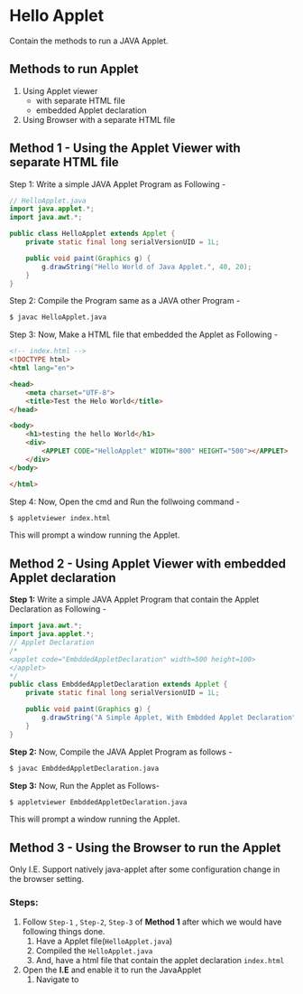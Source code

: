 # Hello Applet
Contain the methods to run a JAVA Applet.

## Methods to run Applet
1. Using Applet viewer 
    - with separate HTML file
    - embedded Applet declaration
1. Using Browser with a separate HTML file

## Method 1 - Using the Applet Viewer with separate HTML file

Step 1: Write a simple JAVA Applet Program as Following -
```java
// HelloApplet.java
import java.applet.*;
import java.awt.*;

public class HelloApplet extends Applet {
    private static final long serialVersionUID = 1L;

    public void paint(Graphics g) {
        g.drawString("Hello World of Java Applet.", 40, 20);
    }
}
``` 

Step 2: Compile the Program same as a JAVA other Program -
```bat
$ javac HelloApplet.java
```

Step 3: Now, Make a HTML file that embedded the Applet as Following -
```html
<!-- index.html -->
<!DOCTYPE html>
<html lang="en">

<head>
    <meta charset="UTF-8">
    <title>Test the Helo World</title>
</head>

<body>
    <h1>testing the hello World</h1>
    <div>
        <APPLET CODE="HelloApplet" WIDTH="800" HEIGHT="500"></APPLET>
    </div>
</body>

</html>
```

Step 4: Now, Open the cmd and Run the follwoing command -
```bat
$ appletviewer index.html
```
This will prompt a window running the Applet.

## Method 2 - Using Applet Viewer with embedded Applet declaration 

**Step 1:** Write a simple JAVA Applet Program that contain the Applet Declaration as Following -
```java
import java.awt.*;
import java.applet.*;
// Applet Declaration
/*
<applet code="EmbddedAppletDeclaration" width=500 height=100>
</applet>
*/
public class EmbddedAppletDeclaration extends Applet {
    private static final long serialVersionUID = 1L;

    public void paint(Graphics g) {
        g.drawString("A Simple Applet, With Embdded Applet Declaration", 20, 20);
    }
}
```

**Step 2:** Now, Compile the JAVA Applet Program as follows -
```bat
$ javac EmbddedAppletDeclaration.java
```

**Step 3:** Now, Run the Applet as Follows-
```bat
$ appletviewer EmbddedAppletDeclaration.java
```
This will prompt a window running the Applet.

## Method 3 - Using the Browser to run the Applet
Only I.E. Support natively java-applet after some configuration change in the browser setting.

### **Steps:**
1. Follow `Step-1` , `Step-2`, `Step-3` of **Method 1** after which we would have following things done. 
    1. Have a Applet file(`HelloApplet.java`)
    2. Compiled the `HelloApplet.java`
    3. And, have a html file that contain the applet declaration `index.html` 
2. Open the **I.E** and enable it to run the JavaApplet
    1. Navigate to 